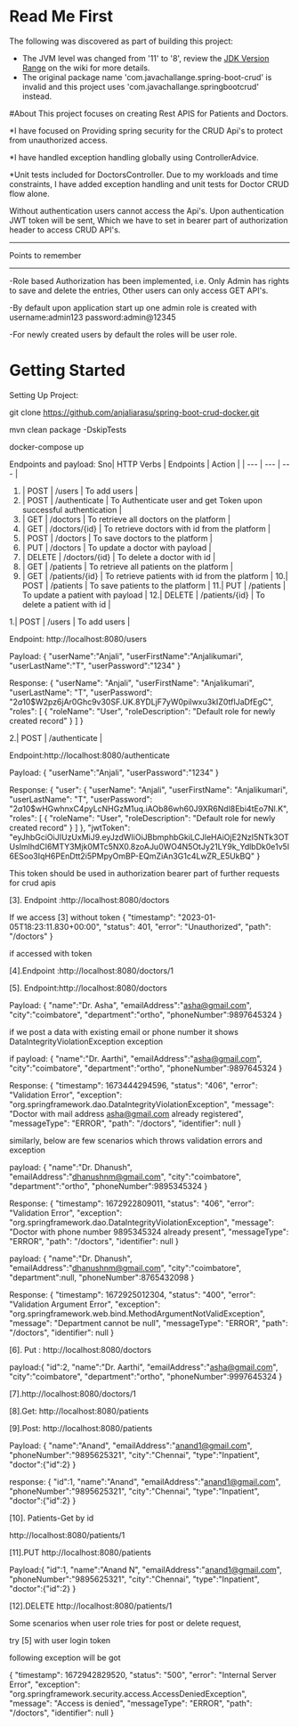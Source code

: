 # Read Me First
The following was discovered as part of building this project:

* The JVM level was changed from '11' to '8', review the [JDK Version Range](https://github.com/spring-projects/spring-framework/wiki/Spring-Framework-Versions#jdk-version-range) on the wiki for more details.
* The original package name 'com.javachallange.spring-boot-crud' is invalid and this project uses 'com.javachallange.springbootcrud' instead.

#About 
This project focuses on creating Rest APIS for Patients and Doctors.

*I have focused on Providing spring security for the CRUD Api's to protect from unauthorized access.

*I have handled exception handling globally using ControllerAdvice.

*Unit tests included for DoctorsController. Due to my workloads and time constraints, I have added exception handling and unit tests for Doctor CRUD flow alone. 

Without authentication users cannot access the Api's.
Upon authentication JWT token will be sent, Which we have to set in bearer part of authorization header to access CRUD API's.

***************************************************
Points to remember
***************************************************
-Role based Authorization has been implemented, i.e. Only Admin has rights to save and delete the entries, Other users can only access GET API's. 					


-By default upon application start up one admin role is created with 
  username:admin123
  password:admin@12345
  
  
-For newly created users by default the roles will be user role.  


# Getting Started

Setting Up Project:

git clone https://github.com/anjaliarasu/spring-boot-crud-docker.git

mvn clean package -DskipTests

docker-compose up


Endpoints and payload:
Sno| HTTP Verbs | Endpoints | Action |
   | --- | --- | --- |
1. | POST | /users | To add users |
2. | POST | /authenticate | To Authenticate user and get Token upon successful authentication |
3. | GET | /doctors | To retrieve all doctors on the platform |
4. | GET | /doctors/{id} | To retrieve doctors with id from the platform |
5. | POST | /doctors | To save doctors to the platform |
6. | PUT | /doctors | To update a doctor with payload |
7. | DELETE | /doctors/{id} | To delete a doctor with id |
8. | GET | /patients | To retrieve all patients on the platform |
9. | GET | /patients/{id} | To retrieve patients with id from the platform |
10.| POST | /patients | To save patients to the platform |
11.| PUT | /patients | To update a patient with payload |
12.| DELETE | /patients/{id} | To delete a patient with id |

1.| POST | /users | To add users |

Endpoint: http://localhost:8080/users

Payload:
{
    "userName":"Anjali",
    "userFirstName":"Anjalikumari",
    "userLastName":"T",
    "userPassword":"1234"
}

Response:
{
    "userName": "Anjali",
    "userFirstName": "Anjalikumari",
    "userLastName": "T",
    "userPassword": "$2a$10$W2pz6jAr0Ghc9v30SF.UK.8YDLjF7yW0pilwxu3kIZ0tfIJaDfEgC",
    "roles": [
        {
            "roleName": "User",
            "roleDescription": "Default role for newly created record"
        }
    ]
}

2.| POST | /authenticate |


Endpoint:http://localhost:8080/authenticate


Payload:
{
    "userName":"Anjali",
    "userPassword":"1234"
}


Response:
{
    "user": {
        "userName": "Anjali",
        "userFirstName": "Anjalikumari",
        "userLastName": "T",
        "userPassword": "$2a$10$wHGwhnxC4pyLcNHGzM1uq.iAOb86wh60J9XR6Ndl8Ebi4tEo7Nl.K",
        "roles": [
            {
                "roleName": "User",
                "roleDescription": "Default role for newly created record"
            }
        ]
    },
    "jwtToken": "eyJhbGciOiJIUzUxMiJ9.eyJzdWIiOiJBbmphbGkiLCJleHAiOjE2NzI5NTk3OTUsImlhdCI6MTY3Mjk0MTc5NX0.8zoAJu0WO4N5OtJy21LY9k_YdlbDk0e1v5l6ESoo3IqH6PEnDtt2i5PMpyOmBP-EQmZiAn3G1c4LwZR_E5UkBQ"
}


This token should be used in authorization bearer part of further requests for crud apis


[3]. Endpoint :http://localhost:8080/doctors

If we access [3] without token
{
    "timestamp": "2023-01-05T18:23:11.830+00:00",
    "status": 401,
    "error": "Unauthorized",
    "path": "/doctors"
}


if accessed with token


[4].Endpoint :http://localhost:8080/doctors/1


[5]. Endpoint:http://localhost:8080/doctors


Payload: {
    "name":"Dr. Asha",
    "emailAddress":"asha@gmail.com",
    "city":"coimbatore",
    "department":"ortho",
    "phoneNumber":9897645324
}


if we post a data with existing email or phone number it shows DataIntegrityViolationException exception


if payload: {
    "name":"Dr. Aarthi",
    "emailAddress":"asha@gmail.com",
    "city":"coimbatore",
    "department":"ortho",
    "phoneNumber":9897645324
}


Response:
{
    "timestamp": 1673444294596,
    "status": "406",
    "error": "Validation Error",
    "exception": "org.springframework.dao.DataIntegrityViolationException",
    "message": "Doctor with mail address asha@gmail.com already registered",
    "messageType": "ERROR",
    "path": "/doctors",
    "identifier": null
}


similarly, below are few scenarios which throws validation errors and exception 

payload: 
{
    "name":"Dr. Dhanush",
    "emailAddress":"dhanushnm@gmail.com",
    "city":"coimbatore",
    "department":"ortho",
    "phoneNumber":9895345324
}

Response:
{
    "timestamp": 1672922809011,
    "status": "406",
    "error": "Validation Error",
    "exception": "org.springframework.dao.DataIntegrityViolationException",
    "message": "Doctor with phone number 9895345324 already present",
    "messageType": "ERROR",
    "path": "/doctors",
    "identifier": null
}

payload: 
{
    "name":"Dr. Dhanush",
    "emailAddress":"dhanushnm@gmail.com",
    "city":"coimbatore",
    "department":null,
    "phoneNumber":8765432098
}

Response:
{
    "timestamp": 1672925012304,
    "status": "400",
    "error": "Validation Argument Error",
    "exception": "org.springframework.web.bind.MethodArgumentNotValidException",
    "message": "Department cannot be null",
    "messageType": "ERROR",
    "path": "/doctors",
    "identifier": null
}



[6]. Put : http://localhost:8080/doctors


payload:{
    "id":2,
    "name":"Dr. Aarthi",
    "emailAddress":"asha@gmail.com",
    "city":"coimbatore",
    "department":"ortho",
    "phoneNumber":9997645324
}


[7].http://localhost:8080/doctors/1


[8].Get: http://localhost:8080/patients


[9].Post: http://localhost:8080/patients

Payload:
{
   "name":"Anand",
   "emailAddress":"anand1@gmail.com",
   "phoneNumber":"9895625321",
   "city":"Chennai",
   "type":"Inpatient",
   "doctor":{"id":2}
}

response:
{
"id":1,
   "name":"Anand",
   "emailAddress":"anand1@gmail.com",
   "phoneNumber":"9895625321",
   "city":"Chennai",
   "type":"Inpatient",
   "doctor":{"id":2}
}


[10]. Patients-Get by id

http://localhost:8080/patients/1


[11].PUT http://localhost:8080/patients

Payload:{
"id":1,
   "name":"Anand N",
   "emailAddress":"anand1@gmail.com",
   "phoneNumber":"9895625321",
   "city":"Chennai",
   "type":"Inpatient",
   "doctor":{"id":2}
}


[12].DELETE http://localhost:8080/patients/1



Some scenarios when user role tries for post or delete request,


try [5] with user login token


following exception will be got 

{
    "timestamp": 1672942829520,
    "status": "500",
    "error": "Internal Server Error",
    "exception": "org.springframework.security.access.AccessDeniedException",
    "message": "Access is denied",
    "messageType": "ERROR",
    "path": "/doctors",
    "identifier": null
}

